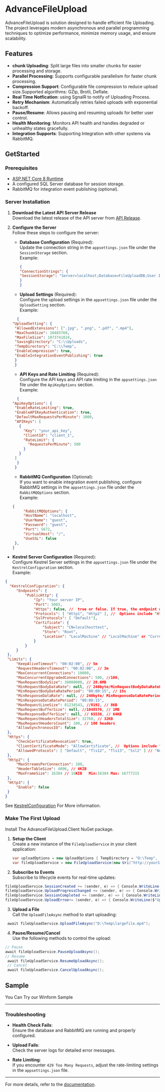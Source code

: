 # AdvanceFileUpload

AdvanceFileUpload is solution designed to handle efficient file Uploading. The project leverages modern asynchronous and parallel programming techniques to optimize performance, minimize memory usage, and ensure scalability.

## Features

- **chunk Uploading**: Split large files into smaller chunks for easier processing and storage.
- **Parallel Processing**: Supports configurable parallelism for faster chunk processing.
- **Compression Support**: Configurable file compression to reduce upload size.Supported algorithms: GZip, Brotli, Deflate.
- **Real Time Notfication**: using SgnalR to notify of Uploading Process.
- **Retry Mechanism**: Automatically retries failed uploads with exponential backoff.
- **Pause/Resume**: Allows pausing and resuming uploads for better user control.
- **Health Monitoring**: Monitors API health and handles degraded or unhealthy states gracefully.
- **Integration Supports**: Supporting Integration with other systems via RabbitMQ.


## GetStarted
### Prerequisites
- [ASP.NET Core 8 Runtime](https://dotnet.microsoft.com/download/dotnet/8.0)
- A configured SQL Server database for session storage.
- RabbitMQ for integration event publishing (optional).
### Server Installation
1. **Download the Latest API Server Release**  
   Download the latest release of the API server from [API Release](#).

2. **Configure the Server**  
   Follow these steps to configure the server:

   - **Database Configuration** (Required):  
     Update the connection string in the `appsettings.json` file under the `SessionStorage` section.  
     Example:
      ```json
      {
      "ConnectionStrings": {
      "SessionStorage": "Server=localhost;Database=FileUploadDB;User Id=sa;Password=your_password;"
      }
      }
     ```
   - **Upload Settings** (Required):  
     Configure the upload settings in the `appsettings.json` file under the `UploadSetting` section.  
     Example:
    ```json
      {
   "UploadSetting": {
     "AllowedExtensions": [".jpg", ".png", ".pdf", ".mp4"],
     "MaxChunkSize": 10485760,
     "MaxFileSize": 1073741824,
     "SavingDirectory": "C:\\Uploads",
     "TempDirectory": "C:\\Temp",
     "EnableCompression": true,
     "EnableIntegrationEventPublishing": true
     }
     }
    ```
     - **API Keys and Rate Limiting** (Required):  
   Configure the API keys and API rate limiting in the `appsettings.json` file under the `ApiKeyOptions` section.  
   Example:
    ```json
      {
    "ApiKeyOptions": {
     "EnableRateLimiting": true,
     "EnableAPIKeyAuthentication": true,
     "DefaultMaxRequestsPerMinute": 1000,
     "APIKeys": [
       {
         "Key": "your_api_key",
         "ClientId": "client_1",
         "RateLimit": {
           "RequestsPerMinute": 500
         }
       }
     ]
      }
     }
    ```
     - **RabbitMQ Configuration** (Optional):  
   If you want to enable integration event publishing, configure RabbitMQ settings in the `appsettings.json` file under the `RabbitMQOptions` section.  
   Example:
   ```json
   {
        "RabbitMQOptions": {
        "HostName": "localhost",
        "UserName": "guest",
        "Password": "guest",
        "Port": 5672,
        "VirtualHost": "/",
        "UseSSL": false
    },
   }
   ```

  - **Kestrel Server Configuration** (Required):  
  Configure Kestrel Server settings in the `appsettings.json` file under the `KestrelConfiguration` section.  
   Example: 
   ```json
   {
     "KestrelConfiguration": {
        "Endpoints": {
            "PublicHttp": {
                "Ip": "Your server IP",
                "Port": 5003,
                "Https": false, //  true or false. If true, the endpoint will use HTTPS.
                "Protocols": [ "Http1", "Http2" ], //  Options include "Http1", "Http2" "Http3".
                "SslProtocols": [ "Default"],
                "Certificate": {
                    "Subject": "CN=localhosttest",
                    "Store": "Root",
                    "Location": "LocalMachine" // "LocalMachine" or "CurrentUser".
                }
            }
        }
    },
    "Limits": {
        "KeepAliveTimeout": "00:02:00", // 5m
        "RequestHeadersTimeout": "00:02:00", // 3m
        "MaxConcurrentConnections": 10000,
        "MaxConcurrentUpgradedConnections": 500, //100,
        "MaxRequestBodySize": 30000000, // 28.6MB
        "MinRequestBodyDataRate": null, // 240byte/MinRequestBodyDataRatePeriod
        "MinRequestBodyDataRatePeriod": "00:00:15", // 15s
        "MinResponseDataRate": null, // 240byte/ MinResponseDataRatePeriod
        "MinResponseDataRatePeriod": "00:00:15",
        "MaxRequestLineSize": 81234543, //8192, // 8KB
        "MaxRequestBufferSize": null, //1048576, // 1MB
        "MaxResponseBufferSize": null, // 65536, // 64KB
        "MaxRequestHeadersTotalSize": 32768, // 32KB
        "MaxRequestHeadersCount": 100, // 100 headers
        "AllowSynchronousIO": false
    },
    "Https": {
        "CheckCertificateRevocation": true,
        "ClientCertificateMode": "AllowCertificate", //  Options include "NoCertificate", "AllowCertificate", and "RequireCertificate".
        "AllowedProtocols": [ "Default", "Tls12", "Tls13", "Ssl2" ] // "None", "Ssl2", "Ssl3", "Tls","Default","Tls11","Tls12", "Tls13"
    },
    "Http2": {
        "MaxStreamsPerConnection": 100,
        "HeaderTableSize": 4096, // 4KIB
        "MaxFrameSize": 16384 // 16KIB   Min:16384 Max: 16777215
    },
    "Http3": {
        "Enable": false
    }
   }
   ```
   See [KestrelConfiguration](http://103.89.14.244:8080/api/AdvanceFileUpload.API.KestrelConfiguration.html) For More information.

### Make The First Upload
 Install The AdvanceFileUpload.Client NuGet package.
1. **Setup the Client**  
   Create a new instance of the `FileUploadService` in your client application:
   ```C#
   var uploadOptions = new UploadOptions { TempDirectory = "D:\Temp", MaxConcurrentUploads = 4, MaxRetriesCount = 3, CompressionOption = new CompressionOption { Algorithm = CompressionAlgorithmOption.GZip, Level = CompressionLevelOption.Optimal }, APIKey = "your_api_key" };
   var fileUploadService = new FileUploadService(new Uri("http://yourServerIp:5021"), uploadOptions);
   ```
 2. **Subscribe to Events**  
   Subscribe to lifecycle events for real-time updates:
   ```C#
   fileUploadService.SessionCreated += (sender, e) => { Console.WriteLine($"Session Created: {e.SessionId}, Total Chunks: {e.TotalChunksToUpload}"); };
   fileUploadService.UploadProgressChanged += (sender, e) => { Console.WriteLine($"Progress: {e.ProgressPercentage}%"); };
   fileUploadService.SessionCompleted += (sender, e) => { Console.WriteLine($"Upload Completed: {e.FileName}"); };
   fileUploadService.UploadErroe+= (sender, e) => { Console.WriteLine($"Upload Error: {e}"); };
   ```
   3. **Upload a File**  
   Call the `UploadFileAsync` method to start uploading:
   ```C#
    await fileUploadService.UploadFileAsync("D:\Temp\largefile.mp4");
   ```
   4. **Pause/Resume/Cancel**  
   Use the following methods to control the upload:
   ```C#
   // Pause
   await fileUploadService.PauseUploadAsync();
   // Resume
    await fileUploadService.ResumeUploadAsync();
    // Cancel
    await fileUploadService.CancelUploadAsync(); 
   ```

## Sample
You Can Try our Winform Sample


---
### Troubleshooting

- **Health Check Fails**:  
  Ensure the database and RabbitMQ are running and properly configured.

- **Upload Fails**:  
  Check the server logs for detailed error messages.

- **Rate Limiting**:  
  If you encounter `429 Too Many Requests`, adjust the rate-limiting settings in the `appsettings.json` file.

---

For more details, refer to the [documentation](103.89.14.244:8080).
